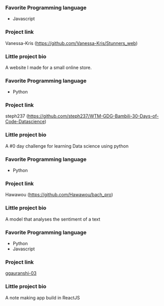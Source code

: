 ### Favorite Programming language

- Javascript

### Project link

Vanessa-Kris (https://github.com/Vanessa-Kris/Stunners_web)

### Little project bio

A website I made for a small online store.

### Favorite Programming language

- Python

### Project link

steph237 (https://github.com/steph237/WTM-GDG-Bambili-30-Days-of-Code-Datascience)

### Little project bio

A #0 day challenge for learning Data science using python

### Favorite Programming language

- Python

### Project link

Hawawou (https://github.com/Hawawou/bach_pro)

### Little project bio

A model that analyses the sentiment of a text

### Favorite Programming language

- Python
- Javascript

### Project link

[ggauranshi-03](https://github.com/ggauranshi-03/Keeper_Note_making)

### Little project bio

A note making app build in ReactJS
